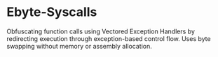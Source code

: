 # Ebyte-Syscalls
Obfuscating function calls using Vectored Exception Handlers by redirecting execution through exception-based control flow. Uses byte swapping without memory or assembly allocation.
